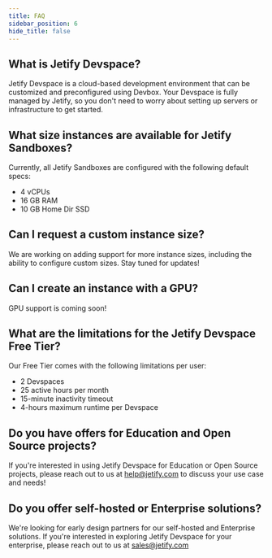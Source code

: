 ```yaml
---
title: FAQ
sidebar_position: 6
hide_title: false
---
```


## What is Jetify Devspace?

Jetify Devspace is a cloud-based development environment that can be customized and preconfigured using Devbox. Your Devspace is fully managed by Jetify, so you don't need to worry about setting up servers or infrastructure to get started.

## What size instances are available for Jetify Sandboxes?

Currently, all Jetify Sandboxes are configured with the following default specs:

* 4 vCPUs
* 16 GB RAM
* 10 GB Home Dir SSD

## Can I request a custom instance size?

We are working on adding support for more instance sizes, including the ability to configure custom sizes. Stay tuned for updates!

## Can I create an instance with a GPU?

GPU support is coming soon!

## What are the limitations for the Jetify Devspace Free Tier?

Our Free Tier comes with the following limitations per user:

* 2 Devspaces
* 25 active hours per month
* 15-minute inactivity timeout
* 4-hours maximum runtime per Devspace

## Do you have offers for Education and Open Source projects?

If you're interested in using Jetify Devspace for Education or Open Source projects, please reach out to us at [help@jetify.com](mailto:help@jetify.com) to discuss your use case and needs!

## Do you offer self-hosted or Enterprise solutions?

We're looking for early design partners for our self-hosted and Enterprise solutions. If you're interested in exploring Jetify Devspace for your enterprise, please reach out to us at [sales@jetify.com](mailto:sales@jetify.com)
